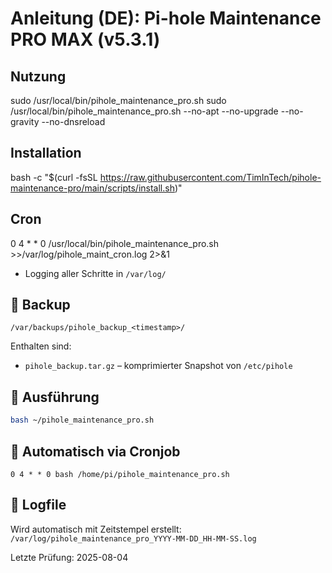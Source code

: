 # Anleitung (DE): Pi-hole Maintenance PRO MAX (v5.3.1)

## Nutzung
  sudo /usr/local/bin/pihole_maintenance_pro.sh
  sudo /usr/local/bin/pihole_maintenance_pro.sh --no-apt --no-upgrade --no-gravity --no-dnsreload

## Installation
  bash -c "$(curl -fsSL https://raw.githubusercontent.com/TimInTech/pihole-maintenance-pro/main/scripts/install.sh)"

## Cron
  0 4 * * 0 /usr/local/bin/pihole_maintenance_pro.sh >>/var/log/pihole_maint_cron.log 2>&1

- Logging aller Schritte in `/var/log/`

## 📁 Backup


`/var/backups/pihole_backup_<timestamp>/`

Enthalten sind:

- `pihole_backup.tar.gz` – komprimierter Snapshot von `/etc/pihole`


## 🔧 Ausführung

```bash
bash ~/pihole_maintenance_pro.sh
```

## 🔁 Automatisch via Cronjob

```cron
0 4 * * 0 bash /home/pi/pihole_maintenance_pro.sh
```

## 📝 Logfile

Wird automatisch mit Zeitstempel erstellt:
`/var/log/pihole_maintenance_pro_YYYY-MM-DD_HH-MM-SS.log`

Letzte Prüfung: 2025-08-04
